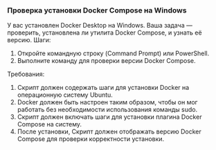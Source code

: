 
### Проверка установки Docker Compose на Windows

У вас установлен Docker Desktop на Windows. Ваша задача — проверить, установлена ли утилита Docker Compose, и узнать её версию. 
Шаги: 
1. Откройте командную строку (Command Prompt) или PowerShell. 
2. Выполните команду для проверки версии Docker Compose.

Требования:
1. Скрипт должен содержать шаги для установки Docker на операционную систему Ubuntu.
2. Docker должен быть настроен таким образом, чтобы он мог работать без необходимости использования команды sudo.
3. Скрипт должен включать шаги для установки плагина Docker Compose на систему.
4. После установки, Скрипт должен отображать версию Docker Compose для проверки корректности установки.

